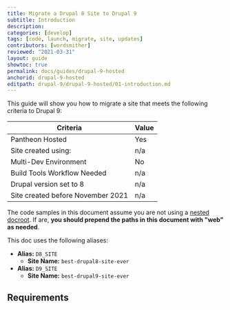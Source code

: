 ```yaml
---
title: Migrate a Drupal 8 Site to Drupal 9
subtitle: Introduction
description: 
categories: [develop]
tags: [code, launch, migrate, site, updates]
contributors: [wordsmither]
reviewed: "2021-03-31"
layout: guide
showtoc: true
permalink: docs/guides/drupal-9-hosted
anchorid: drupal-9-hosted
editpath: drupal-9/drupal-9-hosted/01-introduction.md
---
```


This guide will show you how to migrate a site that meets the following criteria to Drupal 9:

|Criteria|Value
|---|---
|Pantheon Hosted| Yes
|Site created using:| n/a
|Multi-Dev Environment | No
|Build Tools Workflow Needed | n/a
|Drupal version set to 8| n/a
|Site created before November 2021| n/a

<Alert title="Note" type="info" >

The code samples in this document assume you are not using a [nested docroot](https://pantheon.io/docs/nested-docroot). If are, **you should prepend the paths in this document with "web" as needed**.

</Alert>

This doc uses the following aliases:

- **Alias:** `D8_SITE`
  - **Site Name:** `best-drupal8-site-ever`
- **Alias:** `D9_SITE`
  - **Site Name:** `best-drupal9-site-ever`


## Requirements

<Partial file="drupal-9/upgrade-site-requirements.md" />
